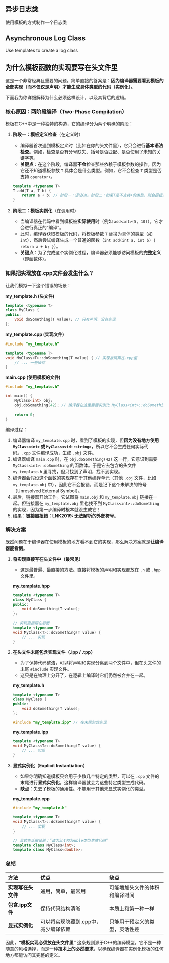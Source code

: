 ## 异步日志类

使用模板的方式制作一个日志类

## Asynchronous Log Class

Use templates to create a log class

## 为什么模板函数的实现要写在头文件里
这是一个非常经典且重要的问题。简单直接的答案是：**因为编译器需要看到模板的全部实现（而不仅仅是声明）才能生成具体类型的代码（实例化）。**

下面我为你详细解释为什么必须这样设计，以及其背后的逻辑。

### 核心原因：两阶段编译（Two-Phase Compilation）

模板在C++中是一种独特的构造，它的编译分为两个明确的阶段：

1.  **阶段一：模板定义检查**（在定义时）
    *   编译器首次遇到模板定义时（比如在你的头文件里），它只会进行**基本语法检查**。例如，检查是否有分号缺失、括号是否匹配、是否使用了未知的关键字等。
    *   **关键点**：在这个阶段，编译器**不会**检查那些依赖于模板参数的操作。因为它还不知道模板参数 `T` 具体会是什么类型。例如，它不会检查 `T` 类型是否支持 `operator+`。

    ```cpp
    template <typename T>
    T add(T a, T b) {
        return a + b; // 阶段一：语法OK。阶段二：如果T是不支持+的类型，则会报错。
    }
    ```

2.  **阶段二：模板实例化**（在调用时）
    *   当编译器在代码中看到模板被**实际使用**时（例如 `add<int>(5, 10)`），它才会进行真正的“编译”。
    *   此时，编译器获取模板的代码，将模板参数 `T` 替换为具体的类型（如 `int`），然后尝试编译生成一个普通的函数（`int add(int a, int b) { return a + b; }`）。
    *   **关键点**：为了完成这个实例化过程，编译器必须能够访问模板的**完整定义**（即函数体）。

### 如果把实现放在.cpp文件会发生什么？

让我们模拟一下这个错误的场景：

**my_template.h (头文件)**
```cpp
template <typename T>
class MyClass {
public:
    void doSomething(T value); // 只有声明，没有实现
};
```

**my_template.cpp (实现文件)**
```cpp
#include "my_template.h"

template <typename T>
void MyClass<T>::doSomething(T value) { // 实现被隔离在.cpp里
    // ... 一些操作
}
```

**main.cpp (使用模板的文件)**
```cpp
#include "my_template.h"

int main() {
    MyClass<int> obj;
    obj.doSomething(42); // 编译器在这里需要实例化 MyClass<int>::doSomething

    return 0;
}
```

编译过程：
1.  编译器编译 `my_template.cpp` 时，看到了模板的实现，但**因为没有地方使用 `MyClass<int>` 或 `MyClass<std::string>`**，所以它不会生成任何实际代码。`.cpp` 文件编译成功，生成 `.obj` 文件。
2.  编译器编译 `main.cpp` 时，在 `obj.doSomething(42)` 这一行，它意识到需要 `MyClass<int>::doSomething` 的函数体。于是它去包含的头文件 `my_template.h` 里寻找，但只找到了声明，找不到实现。
3.  编译器会假设这个函数的实现存在于其他编译单元（其他 `.obj` 文件，比如 `my_template.obj` 中），因此它不会报错，而是记下这个未解决的符号（Unresolved External Symbol）。
4.  最后，链接器开始工作。它试图将 `main.obj` 和 `my_template.obj` 链接在一起。但链接器在 `my_template.obj` 里也找不到 `MyClass<int>::doSomething` 的实现，因为第一步编译时根本就没生成它！
5.  结果：**链接器报错：LNK2019: 无法解析的外部符号**。

### 解决方案

既然问题在于编译器在使用模板的地方看不到它的实现，那么解决方案就是**让编译器能看到**。

1.  **将实现直接写在头文件中（最常见）**
    *   这是最普遍、最直接的方法。直接将模板的声明和实现都放在 `.h` 或 `.hpp` 文件里。

    **my_template.hpp**
    ```cpp
    template <typename T>
    class MyClass {
    public:
        void doSomething(T value);
    };

    // 实现直接跟在后面
    template <typename T>
    void MyClass<T>::doSomething(T value) {
        // ... 实现
    }
    ```

2.  **在头文件末尾包含实现文件（.ipp / .tpp）**
    *   为了保持代码整洁，可以将声明和实现分离到两个文件中，但在头文件的末尾 `#include` 实现文件。
    *   这只是在物理上分开了，在逻辑上编译时它们仍然被合并在一起。

    **my_template.h**
    ```cpp
    template <typename T>
    class MyClass {
    public:
        void doSomething(T value);
    };

    #include "my_template.ipp" // 在末尾包含实现
    ```

    **my_template.ipp**
    ```cpp
    template <typename T>
    void MyClass<T>::doSomething(T value) {
        // ... 实现
    }
    ```

3.  **显式实例化（Explicit Instantiation）**
    *   如果你明确知道模板只会用于少数几个特定的类型，可以在 `.cpp` 文件的末尾进行**显式实例化**。这样编译器就会为这些特定类型生成代码。
    *   **缺点**：失去了模板的通用性。不能用于其他未显式实例化的类型。

    **my_template.cpp**
    ```cpp
    #include "my_template.h"

    template <typename T>
    void MyClass<T>::doSomething(T value) {
        // ... 实现
    }

    // 显式告诉编译器：“请为int和double类型生成代码”
    template class MyClass<int>;
    template class MyClass<double>;
    ```

### 总结

| 方法 | 优点 | 缺点 |
| :--- | :--- | :--- |
| **实现写在头文件** | 通用，简单，最常用 | 可能增加头文件的体积和编译时间 |
| **包含.ipp文件** | 保持代码结构清晰 | 本质上和第一种一样 |
| **显式实例化** | 可以将实现隐藏到.cpp中，减少编译依赖 | 只能用于预定义的类型，灵活性差 |

因此，**“模板实现必须放在头文件里”** 这条规则源于C++的编译模型。它不是一种随意的风格选择，而是一种**技术上的必然要求**，以确保编译器在实例化模板的任何地方都能访问其完整的定义。